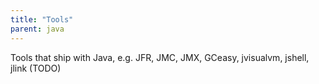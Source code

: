 ```yaml
---
title: "Tools"
parent: java
---
```


Tools that ship with Java, e.g. JFR, JMC, JMX, GCeasy, jvisualvm, jshell, jlink (TODO)
